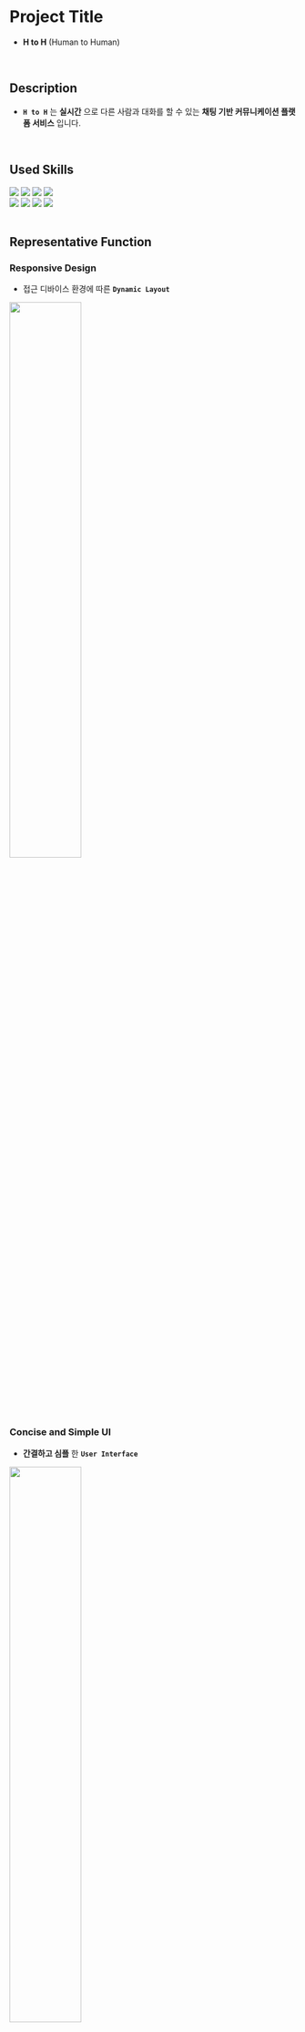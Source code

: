 
# Project Title

- **H to H** (Human to Human)

<br />

## Description

- **`H to H`** 는 **실시간** 으로 다른 사람과 대화를 할 수 있는 **채팅 기반 커뮤니케이션 플랫폼 서비스** 입니다.


<br />


## Used Skills


<div style={{display: 'flex'}}>
   <img src="https://img.shields.io/badge/HTML-bcbcbc?style=flat-square&logo=HTML5&logoColor=white"/>
   <img src="https://img.shields.io/badge/CSS-bcbcbc?style=flat-square&logo=CSS3&logoColor=white"/>
   <img src="https://img.shields.io/badge/JAVASCRIPT-bcbcbc?style=flat-square&logo=JavaScript&logoColor=white"/>
   <img src="https://img.shields.io/badge/TYPESCRIPT-bcbcbc?style=flat-square&logo=TypeScript&logoColor=white"/>   
</div>

<div style={{display: 'flex'}}>
   <img src="https://img.shields.io/badge/REACT-bcbcbc?style=flat-square&logo=React&logoColor=white"/>
   <img src="https://img.shields.io/badge/SWR-bcbcbc?style=flat-square&logo=SWC&logoColor=white"/>   
   <img src="https://img.shields.io/badge/EMOTION-bcbcbc?style=flat-square&logo=Monzo&logoColor=white"/>  
  <img src="https://img.shields.io/badge/SOCKET.IO-bcbcbc?style=flat-square&logo=Socket.io&logoColor=white"/>    
</div>

<br />



## Representative Function

### Responsive Design

* 접근 디바이스 환경에 따른 **`Dynamic Layout `**

<img  style="width: 50%;" src="https://user-images.githubusercontent.com/87924110/208615126-77f2594b-d52c-4544-9758-64c089e04c35.gif">


### Concise and Simple UI

* **간결하고 심플** 한 **`User Interface`**


<img style="width: 50%;" src="https://user-images.githubusercontent.com/87924110/208615345-16159d9e-2950-4bc0-a410-33de98b24ad0.gif">


### Live Chat and Online Listing

* **실시간** 으로 접속 사용자에 반응하는 **`Live Chat System`**


<img style="width: 50%;" src="https://user-images.githubusercontent.com/87924110/208615350-cac53fe8-f5f7-4874-916b-afbfcb502d26.gif">


### Image Drag and Drop

* **`Drag and Drop`** 을 활용한 간편한 **이미지 업로드 시스템**

<img style="width: 50%;" src="https://user-images.githubusercontent.com/87924110/208615360-fa68c4bf-1844-447b-957f-f671f230ebea.gif">


<br />



## Getting Started

### Dependencies

* **`Internet Explorer`** 를 포함한  **모든 운영체제**에서 동작

<br />


### Installing

* https://github.com/Mirrer1/H_to_H

* 해당 주소의 프로젝트 코드를 **`Download Zip`**

<br />


### Executing program

#### Backend Settings

* 프로젝트의 **`Back`** 폴더로 이동하여 관련 **`Package Install`**

```bash
cd back
```

```bash
npm i
```

* **`Database`** 생성, **`Server`** 실행

```bash
npx sequelize db:create
```

```bash
npm run dev
```

* **`Workspace`**, **`Channel`** 더미 데이터 생성

```bash
npx sequelize db:seed:all
```

<br>


#### Frontend Settings

* 프로젝트의 **`Front`** 폴더로 이동하여 관련 **`Package Install`**

```bash
cd front
```

```bash
npm i
```

<br>

#### Project Start

* 설치를 완료한 뒤 **각각의 `Terminal`** 에서 **`Server`, `Front` 실행**

```bash
cd back
```

```bash
npm run dev
```

```bash
// another terminal
cd front
```

```bash
npm run dev
```

<br />


## Version History

* 0.1
    * **Initial Release**


<br />


## Author

* Made by [**@Mirrer**](https://www.instagram.com/mirrerlike_/)


<br />

## Contact

* 본 서비스의 **버그** 및 **개선사항**에 대해서는 아래 메일로 전달해주시면 감사하겠습니다.

> [**alsejr1004@gmail.com**](mailto:alsejr1004@gmail.com)


<br />
